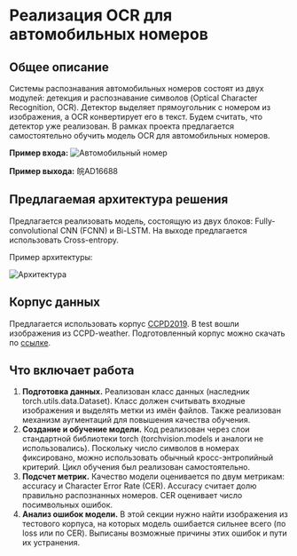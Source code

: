 # Реализация OCR для автомобильных номеров 

## Общее описание
Системы распознавания автомобильных номеров состоят из двух модулей: детекция и распознавание символов (Optical Character Recognition, OCR). Детектор выделяет прямоугольник с номером из изображения, а OCR конвертирует его в текст. Будем считать, что детектор уже реализован. В рамках проекта предлагается самостоятельно обучить модель OCR для автомобильных номеров.

**Пример входа:** 
![Автомобильный номер](https://algocode.ru/files/course_dlfall22/number.png)

**Пример выхода:** 皖AD16688

## Предлагаемая архитектура решения
Предлагается реализовать модель, состоящую из двух блоков: Fully-convolutional CNN (FCNN) и Bi-LSTM. На выходе предлагается использовать Cross-entropy. 

Пример архитектуры:

![Архитектура](https://algocode.ru/files/course_dlfall22/architecture.png)

## Корпус данных
Предлагается использовать корпус [CCPD2019](https://github.com/detectRecog/CCPD). В test вошли изображения из CCPD-weather. Подготовленный корпус можно скачать по [ссылке](https://disk.yandex.ru/d/adjYzzNayB1pag).

## Что включает работа
1. **Подготовка данных.** Реализован класс данных (наследник torch.utils.data.Dataset). Класс должен считывать входные изображения и выделять метки из имён файлов. Также реализован механизм аугментаций для повышения качества обучения.
2. **Создание и обучение модели.** Код реализован через слои стандартной библиотеки torch (torchvision.models и аналоги не использовались). Поскольку число символов в номерах фиксировано, можно использовать обычный кросс-энтропийный критерий. Цикл обучения был реализован самостоятельно.
3. **Подсчет метрик.** Качество модели оценивается по двум метрикам: accuracy и Character Error Rate (CER). Accuracy считает долю правильно распознанных номеров. CER оценивает число посимвольных ошибок.
4. **Анализ ошибок модели.** В этой секции нужно найти изображения из тестового корпуса, на которых модель ошибается сильнее всего (по loss или по CER). Выписаны возможные причины этих ошибок и пути их устранения.
